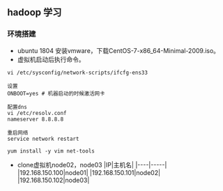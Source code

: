 ## hadoop 学习
### 环境搭建
- ubuntu 1804 安装vmware，下载CentOS-7-x86_64-Minimal-2009.iso。
- 虚拟机启动后执行命令。
```shell
vi /etc/sysconfig/network-scripts/ifcfg-ens33

设置
ONBOOT=yes # 机器启动的时候激活网卡

配置dns
vi /etc/resolv.conf
nameserver 8.8.8.8

重启网络
service network restart

yum install -y vim net-tools
```
- clone虚拟机node02，node03
|IP|主机名|
|----|-----|
|192.168.150.100|node01|
|192.168.150.101|node02|
|192.168.150.102|node03|
